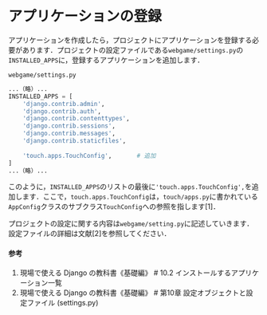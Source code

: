 # アプリケーションの登録

アプリケーションを作成したら，プロジェクトにアプリケーションを登録する必要があります．プロジェクトの設定ファイルである`webgame/settings.py`の`INSTALLED_APPS`に，登録するアプリケーションを追加します．

`webgame/settings.py`

```python
...（略）...
INSTALLED_APPS = [
    'django.contrib.admin',
    'django.contrib.auth',
    'django.contrib.contenttypes',
    'django.contrib.sessions',
    'django.contrib.messages',
    'django.contrib.staticfiles',
    
    'touch.apps.TouchConfig',		# 追加
]
...（略）...
```

このように，`INSTALLED_APPS`のリストの最後に`'touch.apps.TouchConfig',`を追加します．ここで，`touch.apps.TouchConfig`は，`touch/apps.py`に書かれている`AppConfig`クラスのサブクラス`TouchConfig`への参照を指します[1]．

プロジェクトの設定に関する内容は`webgame/setting.py`に記述していきます．設定ファイルの詳細は文献[2]を参照してください．

#### 参考
1. 現場で使える Django の教科書《基礎編》 # 10.2 インストールするアプリケーション一覧
1. 現場で使える Django の教科書《基礎編》 # 第10章 設定オブジェクトと設定ファイル (settings.py)

